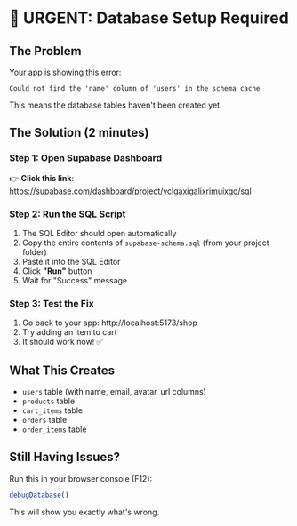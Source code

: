 # 🚀 URGENT: Database Setup Required

## The Problem
Your app is showing this error:
```
Could not find the 'name' column of 'users' in the schema cache
```

This means the database tables haven't been created yet.

## The Solution (2 minutes)

### Step 1: Open Supabase Dashboard
👉 **Click this link**: https://supabase.com/dashboard/project/yclgaxigalixrimuixgo/sql

### Step 2: Run the SQL Script
1. The SQL Editor should open automatically
2. Copy the entire contents of `supabase-schema.sql` (from your project folder)
3. Paste it into the SQL Editor
4. Click **"Run"** button
5. Wait for "Success" message

### Step 3: Test the Fix
1. Go back to your app: http://localhost:5173/shop
2. Try adding an item to cart
3. It should work now! ✅

## What This Creates
- `users` table (with name, email, avatar_url columns)
- `products` table 
- `cart_items` table
- `orders` table
- `order_items` table

## Still Having Issues?
Run this in your browser console (F12):
```javascript
debugDatabase()
```

This will show you exactly what's wrong.

